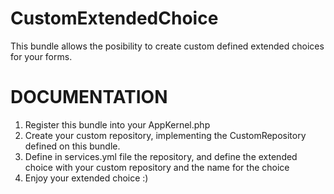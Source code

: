# CustomExtendedChoice

This bundle allows the posibility to create custom defined extended choices for your forms.


# DOCUMENTATION
1. Register this bundle into your AppKernel.php
2. Create your custom repository, implementing the CustomRepository defined on this bundle.
3. Define in services.yml file the repository, and define the extended choice with your custom repository and the name for the choice
4. Enjoy your extended choice :)
